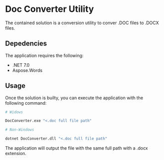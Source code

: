 # Doc Converter Utility

The contained solution is a conversion utility to conver .DOC files to .DOCX files.

## Depedencies

The application requires the following:

* .NET 7.0
* Aspose.Words

## Usage

Once the solution is builty, you can execute the application with the following command:

```bash
# Widows

DocConverter.exe "<.doc full file path"
```

```bash
# Non-Windows

dotnet DocConverter.dll "<.doc full file path"
```

The application will output the file with the same full path with a .docx extension.
